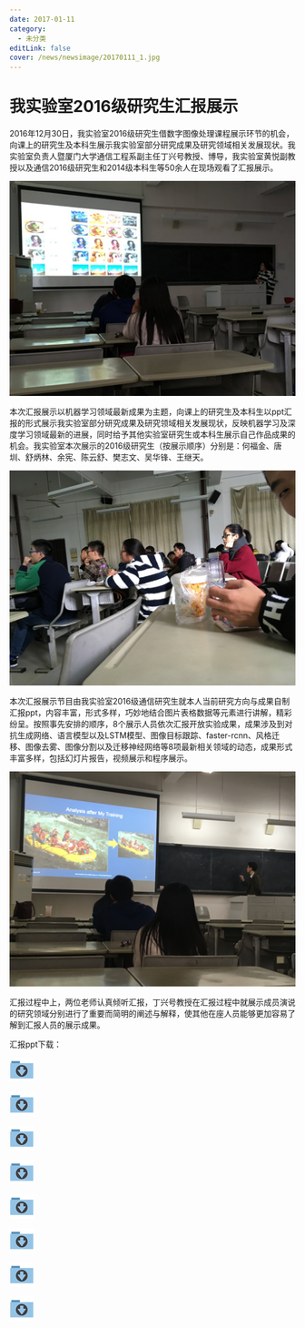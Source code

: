 ```yaml
---
date: 2017-01-11
category:
  - 未分类
editLink: false
cover: /news/newsimage/20170111_1.jpg
---
```



# 我实验室2016级研究生汇报展示 

2016年12月30日，我实验室2016级研究生借数字图像处理课程展示环节的机会，向课上的研究生及本科生展示我实验室部分研究成果及研究领域相关发展现状。我实验室负责人暨厦门大学通信工程系副主任丁兴号教授、博导，我实验室黄悦副教授以及通信2016级研究生和2014级本科生等50余人在现场观看了汇报展示。
<!-- more -->


![](/news/newsimage/20170111_1.jpg)

本次汇报展示以机器学习领域最新成果为主题，向课上的研究生及本科生以ppt汇报的形式展示我实验室部分研究成果及研究领域相关发展现状，反映机器学习及深度学习领域最新的进展，同时给予其他实验室研究生或本科生展示自己作品成果的机会。我实验室本次展示的2016级研究生（按展示顺序）分别是：何福金、唐圳、舒炳林、余宪、陈云舒、樊志文、吴华锋、王继天。

![](/news/newsimage/20170111_2.jpg)

本次汇报展示节目由我实验室2016级通信研究生就本人当前研究方向与成果自制汇报ppt，内容丰富，形式多样，巧妙地结合图片表格数据等元素进行讲解，精彩纷呈。按照事先安排的顺序，8个展示人员依次汇报开放实验成果，成果涉及到对抗生成网络、语言模型以及LSTM模型、图像目标跟踪、faster-rcnn、风格迁移、图像去雾、图像分割以及迁移神经网络等8项最新相关领域的动态，成果形式丰富多样，包括幻灯片报告，视频展示和程序展示。

![](/news/newsimage/20170111_3.jpg)

汇报过程中上，两位老师认真倾听汇报，丁兴号教授在汇报过程中就展示成员演说的研究领域分别进行了重要而简明的阐述与解释，使其他在座人员能够更加容易了解到汇报人员的展示成果。



汇报ppt下载：

![](/news/../assets/images/83834a1448.png)

![](/news/../assets/images/83834a1448.png)

![](/news/../assets/images/83834a1448.png)

![](/news/../assets/images/83834a1448.png)

![](/news/../assets/images/83834a1448.png)

![](/news/../assets/images/83834a1448.png)

![](/news/../assets/images/83834a1448.png)

![](/news/../assets/images/83834a1448.png)